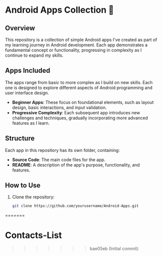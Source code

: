 
# Android Apps Collection 📱

## Overview
This repository is a collection of simple Android apps I've created as part of my learning journey in Android development. Each app demonstrates a fundamental concept or functionality, progressing in complexity as I continue to expand my skills.

## Apps Included
The apps range from basic to more complex as I build on new skills. Each one is designed to explore different aspects of Android programming and user interface design.

- **Beginner Apps**: These focus on foundational elements, such as layout design, basic interactions, and input validation.
- **Progressive Complexity**: Each subsequent app introduces new challenges and techniques, gradually incorporating more advanced features as I learn.

## Structure
Each app in this repository has its own folder, containing:
- **Source Code**: The main code files for the app.
- **README**: A description of the app's purpose, functionality, and features.

## How to Use
1. Clone the repository:
   ```bash
   git clone https://github.com/yourusername/Android-Apps.git
=======
# Contacts-List
>>>>>>> bae05eb (Initial commit)
